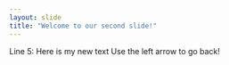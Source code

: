 ```yaml
---
layout: slide
title: "Welcome to our second slide!"
---
```

Line 5: Here is my new text
Use the left arrow to go back!

